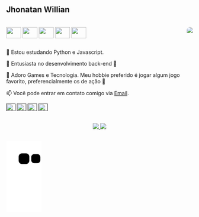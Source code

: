 ## Jhonatan Willian 

<div style="display: inline_block"><br>
  <img align="center" height="30" width="40" src="https://cdn.jsdelivr.net/gh/devicons/devicon/icons/photoshop/photoshop-plain.svg">
  <img align="center" height="30" width="40" src="https://cdn.jsdelivr.net/gh/devicons/devicon/icons/python/python-original.svg">
  <img align="center" height="30" width="40" src="https://cdn.jsdelivr.net/gh/devicons/devicon/icons/html5/html5-original.svg">
  <img align="center" height="30" width="40" src="https://cdn.jsdelivr.net/gh/devicons/devicon/icons/javascript/javascript-plain.svg">
  <img align="center" height="30" width="40" src="https://cdn.jsdelivr.net/gh/devicons/devicon/icons/java/java-original.svg">
  <img align="right" height="150" style="border-radius:50px;" src="https://gregorylalle.com/static/images/desktop.gif">
</div>

  ##
 
🌱 Estou estudando Python e Javascript.

🔭 Entusiasta no desenvolvimento back-end 😬

👾 Adoro Games e Tecnologia. Meu hobbie preferido é jogar algum jogo favorito, preferencialmente os de ação 🥊

📫 Você pode entrar em contato comigo via <a href="willian.jhonatan25s@gmail.com">Email</a>.

<div> 
  <a href="" target="_blank"><img src="https://user-images.githubusercontent.com/24403355/33800842-566c09d8-dd17-11e7-88ff-be7f30481d67.png" target="_blank" height="20" width="25"></a>
 	<a href="" target="_blank"><img src="https://camo.githubusercontent.com/c8a9c5b414cd812ad6a97a46c29af67239ddaeae08c41724ff7d945fb4c047e5/68747470733a2f2f6564656e742e6769746875622e696f2f537570657254696e7949636f6e732f696d616765732f7376672f6c696e6b6564696e2e737667" target="_blank" height="20" width="25"></a>
  <a href="" target="_blank"><img src="https://camo.githubusercontent.com/4a3dd8d10a27c272fd04b2ce8ed1a130606f95ea6a76b5e19ce8b642faa18c27/68747470733a2f2f6564656e742e6769746875622e696f2f537570657254696e7949636f6e732f696d616765732f7376672f676d61696c2e737667" target="_blank" height="20" width="25"></a>
  <a href="" target="_blank"><img src="https://camo.githubusercontent.com/79fcdc7c43f1a1d7c175827976ffee8177814a016fb1b9578ff70f1aef759578/68747470733a2f2f6564656e742e6769746875622e696f2f537570657254696e7949636f6e732f696d616765732f7376672f646973636f72642e737667" target="_blank" height="20" width="25"></a>
  
 ##
 
<div align="center">
  <a href="https://github.com/jhonatandevbr">
  <img height="135em" src="https://github-readme-stats.vercel.app/api?username=jhonatandevbr&show_icons=true&theme=dark&include_all_commits=true&count_private=true"/>
  <img height="135em" src="https://github-readme-stats.vercel.app/api/top-langs/?username=jhonatandevbr&layout=compact&langs_count=7&theme=dark"/>
</div>

##

![Snake animation](https://github.com/jhonatandevbr/jhonatandevbr/blob/output/github-contribution-grid-snake.svg)
